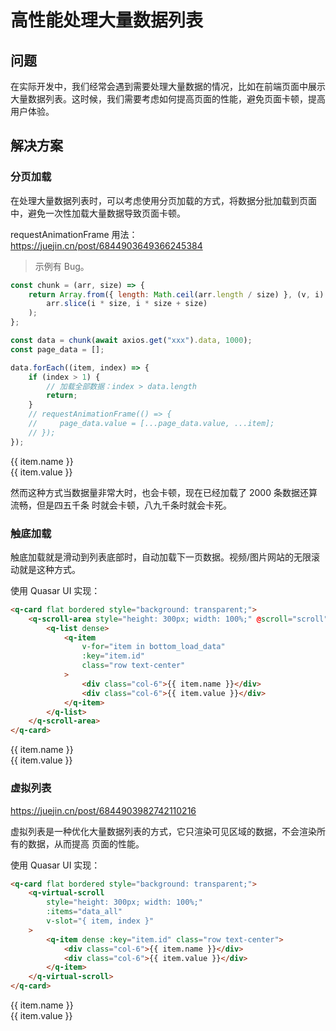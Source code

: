 <script setup>
    import axios from 'axios';
    import { ref } from 'vue';

    /**
     * [{
     *  id: 1,
     *  name: '张三',
     *  value: 1
     * }]
     */
    
    const data_all = ref([]);
    const data = ref([]);

    const page = ref(0);
    const page_data = ref([]);

    const bottom_page = ref(0);
    const bottom_load_data = ref([]);
    
    // 10万条分成1000条一组
    const chunk = (arr, size) => {
        return Array.from({ length: Math.ceil(arr.length / size) }, (v, i) =>
            arr.slice(i * size, i * size + size)
        );
    };

    axios.get('http://182.92.160.243:3000/bigData').then(res => {
        data_all.value = res.data.data;
        data.value = chunk(res.data.data, 1000);

        data.value.forEach((item, index) => {
            if (index > 1) {
                return;
            }
            // requestAnimationFrame(() => {
            //     page_data.value = [...page_data.value, ...item];
            // });
        });

        bottom_load_data.value = data.value[0];
    });

    const scroll = (e) => {
        if (page.value >= data.length) {
            return;
        }
        if (data.value[bottom_page.value] === undefined) {
            return;
        }
        if (e.verticalPosition + 300 === e.verticalSize) {
            bottom_page.value++;
            bottom_load_data.value = [...bottom_load_data.value, ...data.value[bottom_page.value]];
        }
    };
</script>

<auto-dark />

# 高性能处理大量数据列表

## 问题

在实际开发中，我们经常会遇到需要处理大量数据的情况，比如在前端页面中展示大量数据列表。这时候，我们需要考虑如何提高页面的性能，避免页面卡顿，提高用户体验。

## 解决方案

### 分页加载

在处理大量数据列表时，可以考虑使用分页加载的方式，将数据分批加载到页面中，避免一次性加载大量数据导致页面卡顿。

requestAnimationFrame 用法：https://juejin.cn/post/6844903649366245384

> 示例有 Bug。

```javascript
const chunk = (arr, size) => {
    return Array.from({ length: Math.ceil(arr.length / size) }, (v, i) =>
        arr.slice(i * size, i * size + size)
    );
};

const data = chunk(await axios.get("xxx").data, 1000);
const page_data = [];

data.forEach((item, index) => {
    if (index > 1) {
        // 加载全部数据：index > data.length
        return;
    }
    // requestAnimationFrame(() => {
    //     page_data.value = [...page_data.value, ...item];
    // });
});
```

<q-card flat bordered style="background: transparent;">
    <q-scroll-area style="height: 300px; width: 100%;">
        <q-list dense>
            <q-item v-for="item in page_data" :key="item.id" class="row text-center">
                <div class="col-6">{{ item.name }}</div>
                <div class="col-6">{{ item.value }}</div>
            </q-item>
        </q-list>
    </q-scroll-area>
</q-card>

然而这种方式当数据量非常大时，也会卡顿，现在已经加载了 2000 条数据还算流畅，但是四五千条
时就会卡顿，八九千条时就会卡死。

### 触底加载

触底加载就是滑动到列表底部时，自动加载下一页数据。视频/图片网站的无限滚动就是这种方式。

使用 Quasar UI 实现：

```html
<q-card flat bordered style="background: transparent;">
    <q-scroll-area style="height: 300px; width: 100%;" @scroll="scroll">
        <q-list dense>
            <q-item
                v-for="item in bottom_load_data"
                :key="item.id"
                class="row text-center"
            >
                <div class="col-6">{{ item.name }}</div>
                <div class="col-6">{{ item.value }}</div>
            </q-item>
        </q-list>
    </q-scroll-area>
</q-card>
```

<q-card flat bordered style="background: transparent;">
    <q-scroll-area style="height: 300px; width: 100%;" @scroll="scroll">
        <q-list dense>
            <q-item v-for="item in bottom_load_data" :key="item.id" class="row text-center">
                <div class="col-6">{{ item.name }}</div>
                <div class="col-6">{{ item.value }}</div>
            </q-item>
        </q-list>
    </q-scroll-area>
</q-card>

### 虚拟列表

https://juejin.cn/post/6844903982742110216

虚拟列表是一种优化大量数据列表的方式，它只渲染可见区域的数据，不会渲染所有的数据，从而提高
页面的性能。

使用 Quasar UI 实现：

```html
<q-card flat bordered style="background: transparent;">
    <q-virtual-scroll
        style="height: 300px; width: 100%;"
        :items="data_all"
        v-slot="{ item, index }"
    >
        <q-item dense :key="item.id" class="row text-center">
            <div class="col-6">{{ item.name }}</div>
            <div class="col-6">{{ item.value }}</div>
        </q-item>
    </q-virtual-scroll>
</q-card>
```

<q-card flat bordered style="background: transparent;">
    <q-virtual-scroll
        style="height: 300px; width: 100%;"
        :items="data_all"
        v-slot="{ item, index }"
    >
        <q-item dense :key="item.id" class="row text-center">
            <div class="col-6">{{ item.name }}</div>
            <div class="col-6">{{ item.value }}</div>
        </q-item>
    </q-virtual-scroll>
</q-card>
